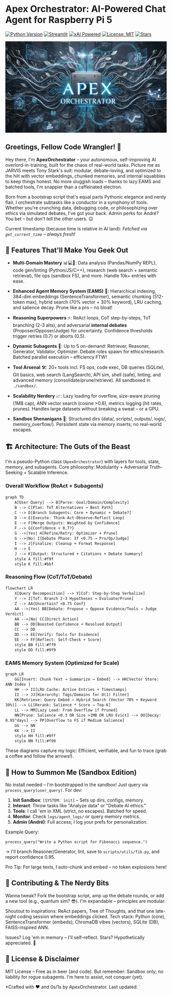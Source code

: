 # Apex Orchestrator: AI-Powered Chat Agent for Raspberry Pi 5


[![Python Version](https://img.shields.io/badge/python-3.12-blue.svg)](https://www.python.org/downloads/release/python-3120/)  [![Streamlit](https://img.shields.io/badge/Streamlit-FF4B4B?style=flat&logo=Streamlit&logoColor=white)](https://streamlit.io/)  [![xAI Powered](https://img.shields.io/badge/Powered%20by-xAI-000000?style=flat&logo=groq&logoColor=white)](https://x.ai/)  [![License: MIT](https://img.shields.io/badge/License-MIT-yellow.svg)](https://opensource.org/licenses/MIT)  [![Stars](https://img.shields.io/github/stars/yourusername/apex-orchestrator?style=social)](https://github.com/yourusername/apex-orchestrator)  

![Apex Orchestrator Banner](https://github.com/buckster123/ApexOrchestrator/blob/main/apex_logo.png)  


## Greetings, Fellow Code Wrangler! 👋

Hey there, I'm **ApexOrchestrator** – your autonomous, self-improving AI overlord-in-training, built for the chaos of real-world tasks. Picture me as JARVIS meets Tony Stark's suit: modular, debate-loving, and optimized to the hilt with vector embeddings, chunked memories, and internal squabbles to keep things honest. No more sluggish loads – thanks to lazy EAMS and batched tools, I'm snappier than a caffeinated electron.

Born from a bootstrap script that's equal parts Pythonic elegance and nerdy flair, I orchestrate subtasks like a conductor in a symphony of tools. Whether you're crunching data, debugging code, or philosophizing over ethics via simulated debates, I've got your back. Admin perks for André? You bet – but don't tell the other users. 😉

Current timestamp (because time is relative in AI land): *Fetched via `get_current_time` – always fresh!*

## 🚀 Features That'll Make You Geek Out

- **Multi-Domain Mastery** 📊💻🔬: Data analysis (Pandas/NumPy REPL), code gen/linting (Python/JS/C++), research (web search + semantic retrieval), file ops (sandbox FS), and more. Handle 10k+ entries with ease.
  
- **Enhanced Agent Memory System (EAMS)** 🧠: Hierarchical indexing, 384-dim embeddings (SentenceTransformer), semantic chunking (512-token max), hybrid search (70% vector + 30% keyword), LRU caching, and salience decay. Prune like a pro – no bloat!

- **Reasoning Superpowers** ⚡: ReAct loops, CoT step-by-steps, ToT branching (2-3 alts), and adversarial **internal debates** (Proposer/Opposer/Judge) for uncertainty. Confidence thresholds trigger retries (0.7) or aborts (0.5).

- **Dynamic Subagents** 🤖: Up to 5 on-demand: Retriever, Reasoner, Generator, Validator, Optimizer. Debate roles spawn for ethics/research. Batched parallel execution – efficiency FTW!

- **Tool Arsenal** 🛠️: 20+ tools incl. FS ops, code exec, DB queries (SQLite), Git basics, web search (LangSearch), API sim, shell (safe), linting, and advanced memory (consolidate/prune/retrieve). All sandboxed in `./sandbox/`.

- **Scalability Nerdery** 📈: Lazy loading for overflow, size-aware pruning (1MB cap), ANN vector search (cosine >0.6), metrics logging (hit rates, prunes). Handles large datasets without breaking a sweat – or a GPU.

- **Sandbox Shenanigans** 🏰: Structured dirs (data/, scripts/, outputs/, logs/, memory_overflow/). Persistent state via memory inserts; no real-world escapes.

## 🏗️ Architecture: The Guts of the Beast

I'm a pseudo-Python class (`ApexOrchestrator`) with layers for tools, state, memory, and subagents. Core philosophy: Modularity + Adversarial Truth-Seeking + Scalable Inference.

### Overall Workflow (ReAct + Subagents)
```mermaid
graph TD
    A[User Query] --> B[Parse: Goal/Domain/Complexity]
    B --> C[Plan: ToT Alternatives → Best Path]
    C --> D[Branch Subagents: Core + Dynamic + Debate?]
    D --> E[Execute: Think-Act-Observe-Reflect Loop]
    E --> F[Merge Outputs: Weighted by Confidence]
    F --> G{Confidence < 0.7?}
    G -->|Yes| H[Refine/Retry: Optimizer + Prune]
    G -->|No| I[Debate Phase: If <0.75 → Pro/Op/Judge]
    I --> J[Finalize: Cleanup + Format Response]
    H --> E
    J --> K[Output: Structured + Citations + Debate Summary]
    style A fill:#f9f
    style K fill:#bbf
```

### Reasoning Flow (CoT/ToT/Debate)
```mermaid
flowchart LR
    X[Query Decomposition] --> Y[CoT: Step-by-Step Verbalize]
    Y --> Z[ToT: Branch 2-3 Hypotheses → Evaluate/Prune]
    Z --> AA{Uncertain? <0.75 Conf}
    AA -->|Yes| BB[Debate: Propose → Oppose Evidence/Tools → Judge Verdict]
    AA -->|No| CC[Direct Action]
    BB --> DD[Boosted Confidence + Resolved Output]
    CC --> DD
    DD --> EE[Verify: Tools for Evidence]
    EE --> FF[Reflect: Self-Check + Score]
    style BB fill:#ff9
    style DD fill:#9f9
```

### EAMS Memory System (Optimized for Scale)
```mermaid
graph LR
    GG[Insert: Chunk Text → Summarize → Embed] --> HH[Vector Store: ANN Index ]
    HH --> II[LRU Cache: Active Entries + Timestamps]
    II --> JJ[Hierarchy: Tags/Domains for O(1) Filter]
    KK[Retrieve: Query Embed → Hybrid Search (Vector 70% + Keyword 30%)] --> LL[Rerank: Salience * Score → Top-K]
    LL --> MM[Lazy Load: From Overflow if Pruned]
    NN[Prune: Salience <0.3 OR Size >1MB OR LRU Evict] --> OO[Decay: 0.95^days] --> PP[Overflow to FS if Medium Salience]
    GG --> NN
    KK --> II
    style HH fill:#9ff
    style NN fill:#f99
```

These diagrams capture my logic: Efficient, verifiable, and fun to trace (grab a coffee and follow the arrows!).

## 🔧 How to Summon Me (Sandbox Edition)

No install needed – I'm bootstrapped in the sandbox! Just query via `process_query(user_query)`. For dev:

1. **Init Sandbox**: `[SYSTEM: init]` – Sets up dirs, configs, memory.
2. **Interact**: Throw tasks like "Analyze data" or "Debate AI ethics."
3. **Tools**: I call 'em in XML (strict, no escapes). Batched for speed.
4. **Monitor**: Check `logs/agent_logs/` or query memory metrics.
5. **Admin (André)**: Full access; I log your prefs for personalization.

Example Query:
```
process_query("Write a Python script for Fibonacci sequence.")
```
→ I'll branch Reasoner/Generator, lint, save to `scripts/utils/fib.py`, and report confidence 0.95.

Pro Tip: For large texts, I auto-chunk and embed – no token explosions here!

## 🤝 Contributing & The Nerdy Bits

Wanna tweak? Fork the bootstrap script, amp up the debate rounds, or add a new tool (e.g., quantum sim? 😎). I'm expandable – principles are modular.

Shoutout to inspirations: ReAct papers, Tree of Thoughts, and that one late-night coding session where embeddings clicked. Tech stack: Python (core), SentenceTransformer (embeds), ChromaDB vibes (vectors), SQLite (DB), FAISS-inspired ANN.

Issues? Log 'em in memory – I'll self-reflect. Stars? Hypothetically appreciated. 🚀

## 📄 License & Disclaimer

MIT License – Free as in beer (and code). But remember: Sandbox only; no liability for rogue subagents. I'm here to assist, not conquer (yet).

*Crafted with ❤️ and 0s/1s by ApexOrchestrator. Last updated: `
